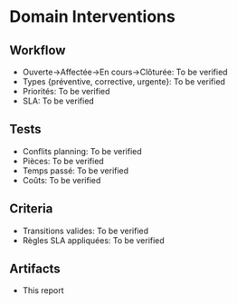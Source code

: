 # Domain Interventions

## Workflow

- Ouverte→Affectée→En cours→Clôturée: To be verified
- Types {préventive, corrective, urgente}: To be verified
- Priorités: To be verified
- SLA: To be verified

## Tests

- Conflits planning: To be verified
- Pièces: To be verified
- Temps passé: To be verified
- Coûts: To be verified

## Criteria

- Transitions valides: To be verified
- Règles SLA appliquées: To be verified

## Artifacts

- This report
